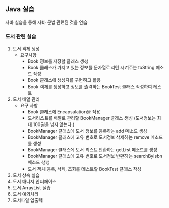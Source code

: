 ## Java 실습

자바 실습을 통해 자바 문법 관련된 것을 연습

### 도서 관련 실습

1. 도서 객체 생성
   - 요구사항
     - Book 정보를 저장할 클래스 생성
     - Book 클래스가 가지고 있는 정보를 문자열로 리턴 시켜주는 toString 메소드 작성
     - Book 클래스에 생성자를 구현하고 활용
     - Book 객체를 생성하고 정보를 출력하는 BookTest 클래스 작성하여 테스트
2. 도서 배열 관리
   - 요구 사항
     - Book 클래스에 Encapsulation을 적용
     - 도서리스트를 배열로 관리할 BookManager 클래스 생성 (도서정보는 최대 100권을 넘지 않는다.)
     - BookManager 클래스에 도서 정보를 등록하는 add 메소드 생성
     - BookManager 클래스에 고유 번호로 도서정보 삭제하는 remove 메소드를 생성
     - BookManager 클래스에 도서 리스트 반환하는 getList 메소드를 생성
     - BookManager 클래스에 고유 번호로 도서정보 반환하는 searchByIsbn 메소드 생성
     - 도서 객체 등록, 삭제, 조회를 테스트할 BookTest 클래스 작성
3. 도서 상속 실습
4. 도서 매니저 인터페이스
5. 도서 ArrayList 실습
6. 도서 예외처리
7. 도서파일 입출력